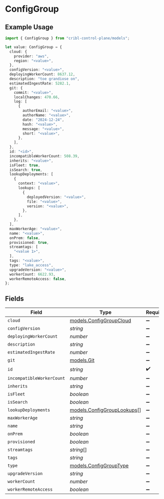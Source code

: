 # ConfigGroup

## Example Usage

```typescript
import { ConfigGroup } from "cribl-control-plane/models";

let value: ConfigGroup = {
  cloud: {
    provider: "aws",
    region: "<value>",
  },
  configVersion: "<value>",
  deployingWorkerCount: 8637.12,
  description: "toe grandiose on",
  estimatedIngestRate: 5282.1,
  git: {
    commit: "<value>",
    localChanges: 470.66,
    log: [
      {
        authorEmail: "<value>",
        authorName: "<value>",
        date: "2024-12-24",
        hash: "<value>",
        message: "<value>",
        short: "<value>",
      },
    ],
  },
  id: "<id>",
  incompatibleWorkerCount: 508.39,
  inherits: "<value>",
  isFleet: true,
  isSearch: true,
  lookupDeployments: [
    {
      context: "<value>",
      lookups: [
        {
          deployedVersion: "<value>",
          file: "<value>",
          version: "<value>",
        },
      ],
    },
  ],
  maxWorkerAge: "<value>",
  name: "<value>",
  onPrem: false,
  provisioned: true,
  streamtags: [
    "<value 1>",
  ],
  tags: "<value>",
  type: "lake_access",
  upgradeVersion: "<value>",
  workerCount: 6622.93,
  workerRemoteAccess: false,
};
```

## Fields

| Field                                                          | Type                                                           | Required                                                       | Description                                                    |
| -------------------------------------------------------------- | -------------------------------------------------------------- | -------------------------------------------------------------- | -------------------------------------------------------------- |
| `cloud`                                                        | [models.ConfigGroupCloud](../models/configgroupcloud.md)       | :heavy_minus_sign:                                             | N/A                                                            |
| `configVersion`                                                | *string*                                                       | :heavy_minus_sign:                                             | N/A                                                            |
| `deployingWorkerCount`                                         | *number*                                                       | :heavy_minus_sign:                                             | N/A                                                            |
| `description`                                                  | *string*                                                       | :heavy_minus_sign:                                             | N/A                                                            |
| `estimatedIngestRate`                                          | *number*                                                       | :heavy_minus_sign:                                             | N/A                                                            |
| `git`                                                          | [models.Git](../models/git.md)                                 | :heavy_minus_sign:                                             | N/A                                                            |
| `id`                                                           | *string*                                                       | :heavy_check_mark:                                             | N/A                                                            |
| `incompatibleWorkerCount`                                      | *number*                                                       | :heavy_minus_sign:                                             | N/A                                                            |
| `inherits`                                                     | *string*                                                       | :heavy_minus_sign:                                             | N/A                                                            |
| `isFleet`                                                      | *boolean*                                                      | :heavy_minus_sign:                                             | N/A                                                            |
| `isSearch`                                                     | *boolean*                                                      | :heavy_minus_sign:                                             | N/A                                                            |
| `lookupDeployments`                                            | [models.ConfigGroupLookups](../models/configgrouplookups.md)[] | :heavy_minus_sign:                                             | N/A                                                            |
| `maxWorkerAge`                                                 | *string*                                                       | :heavy_minus_sign:                                             | N/A                                                            |
| `name`                                                         | *string*                                                       | :heavy_minus_sign:                                             | N/A                                                            |
| `onPrem`                                                       | *boolean*                                                      | :heavy_minus_sign:                                             | N/A                                                            |
| `provisioned`                                                  | *boolean*                                                      | :heavy_minus_sign:                                             | N/A                                                            |
| `streamtags`                                                   | *string*[]                                                     | :heavy_minus_sign:                                             | N/A                                                            |
| `tags`                                                         | *string*                                                       | :heavy_minus_sign:                                             | N/A                                                            |
| `type`                                                         | [models.ConfigGroupType](../models/configgrouptype.md)         | :heavy_minus_sign:                                             | N/A                                                            |
| `upgradeVersion`                                               | *string*                                                       | :heavy_minus_sign:                                             | N/A                                                            |
| `workerCount`                                                  | *number*                                                       | :heavy_minus_sign:                                             | N/A                                                            |
| `workerRemoteAccess`                                           | *boolean*                                                      | :heavy_minus_sign:                                             | N/A                                                            |